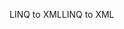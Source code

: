 <span data-ttu-id="50471-101">LINQ to XML</span><span class="sxs-lookup"><span data-stu-id="50471-101">LINQ to XML</span></span>